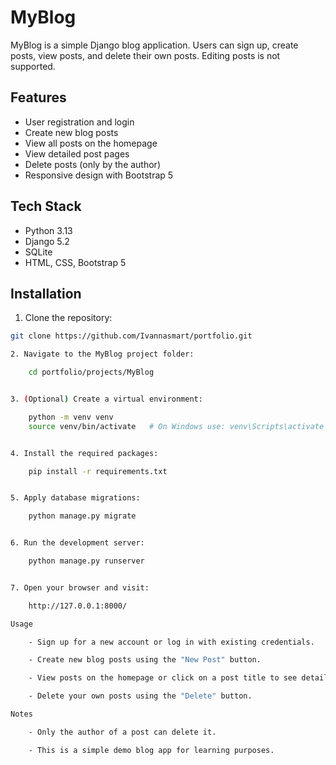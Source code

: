 
# MyBlog

MyBlog is a simple Django blog application. Users can sign up, create posts, view posts, and delete their own posts. Editing posts is not supported.

## Features

- User registration and login
- Create new blog posts
- View all posts on the homepage
- View detailed post pages
- Delete posts (only by the author)
- Responsive design with Bootstrap 5

## Tech Stack

- Python 3.13
- Django 5.2
- SQLite
- HTML, CSS, Bootstrap 5

## Installation

1. Clone the repository:
```bash
git clone https://github.com/Ivannasmart/portfolio.git

2. Navigate to the MyBlog project folder:

    cd portfolio/projects/MyBlog


3. (Optional) Create a virtual environment:

    python -m venv venv
    source venv/bin/activate   # On Windows use: venv\Scripts\activate


4. Install the required packages:

    pip install -r requirements.txt


5. Apply database migrations:

    python manage.py migrate


6. Run the development server:

    python manage.py runserver


7. Open your browser and visit:

    http://127.0.0.1:8000/

Usage

    - Sign up for a new account or log in with existing credentials.

    - Create new blog posts using the "New Post" button.

    - View posts on the homepage or click on a post title to see details.

    - Delete your own posts using the "Delete" button.

Notes

    - Only the author of a post can delete it.

    - This is a simple demo blog app for learning purposes.